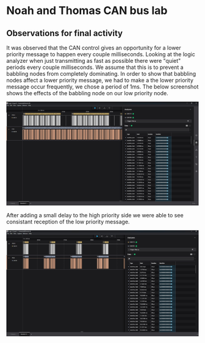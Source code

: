 # Noah and Thomas CAN bus lab

## Observations for final activity

It was observed that the CAN control gives an opportunity for a lower priority message to happen every couple milliseconds. Looking at the logic analyzer when just transmitting as fast as possible there were "quiet" periods every couple milliseconds. We assume that this is to prevent a babbling nodes from completely dominating. In order to show that babbling nodes affect a lower priority message, we had to make a the lower priority message occur frequently, we chose a period of 1ms. The below screenshot shows the effects of the babbling node on our low priority node.


<img src="docs/babbling_node_prevention.jpg">


After adding a small delay to the high priority side we were able to see consistant reception of the low priority message.


<img src="docs/babbling_node_with_delay.jpg">